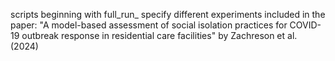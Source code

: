 scripts beginning with full_run_ specify different experiments included in the paper: 
"A model-based assessment of social isolation practices for COVID-19 outbreak response in residential care facilities" by Zachreson et al. (2024)
